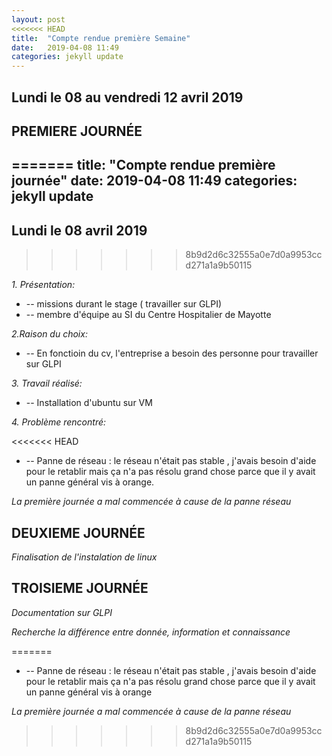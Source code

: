 ```yaml
---
layout: post
<<<<<<< HEAD
title:  "Compte rendue première Semaine"
date:   2019-04-08 11:49
categories: jekyll update
---
```

## Lundi le 08 au vendredi 12 avril 2019

## PREMIERE JOURNÉE
=======
title:  "Compte rendue première journée"
date:   2019-04-08 11:49
categories: jekyll update
---
## Lundi le 08 avril 2019
>>>>>>> 8b9d2d6c32555a0e7d0a9953ccd271a1a9b50115

*1. Présentation:*

 *   -- missions durant le stage ( travailler sur GLPI)
 *   -- membre d'équipe au SI du Centre Hospitalier de Mayotte	  
 
*2.Raison du choix:*
 
 *   -- En fonctioin du cv, l'entreprise a besoin des personne pour travailler sur GLPI
 
 *3. Travail réalisé:*
*   -- Installation d'ubuntu sur VM

 *4. Problème rencontré:*

<<<<<<< HEAD
*   -- Panne de réseau : le réseau n'était pas stable , j'avais besoin d'aide pour le retablir mais ça n'a pas résolu grand chose parce que il y avait un panne général vis à orange.

*La première journée a  mal commencée à cause de la panne réseau* 
## DEUXIEME JOURNÉE

*Finalisation de l'instalation de linux*

## TROISIEME JOURNÉE

*Documentation sur GLPI*

*Recherche la différence entre donnée, information et connaissance*

      
     
=======
*   -- Panne de réseau : le réseau n'était pas stable , j'avais besoin d'aide pour le retablir mais ça n'a pas résolu grand chose parce que il y avait un panne général vis à orange

      
     

 *La première journée a  mal commencée à cause de la panne réseau* 
>>>>>>> 8b9d2d6c32555a0e7d0a9953ccd271a1a9b50115

